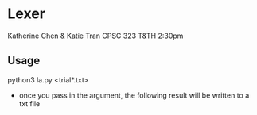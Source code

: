 # Lexer

Katherine Chen & Katie Tran 
CPSC 323 T&TH 2:30pm

## Usage
python3 la.py <trial*.txt> <br>

- once you pass in the argument, the following result will be written to a txt file 



